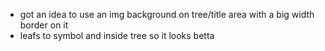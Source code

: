 - got an idea to use an img background on tree/title area with a big width border on it
- leafs to symbol and inside tree so it looks betta